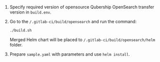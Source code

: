 1. Specify required version of opensource Qubership OpenSearch transfer version in `build.env`.
2. Go to the `/.gitlab-ci/build/opensearch` and run the command:

    ```bash
    ./build.sh
    ```
    Merged Helm chart will be placed to `/.gitlab-ci/build/opensearch/helm` folder.

3. Prepare `sample.yaml` with parameters and use `helm install`.